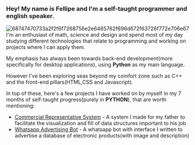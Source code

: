 ### Hey! My name is Fellipe and I'm a self-taught programmer and english speaker.

![68747470733a2f2f6f7268756e2e6465762f696d672f63726f772e706e67](https://user-images.githubusercontent.com/110192027/191017416-15907fc3-0310-4143-9138-1f724cca308e.png)
<br>
I'm an enthusiast of math, science and design and spend most of my day studying different technologies that relate to programming and working on projects where I can apply them.

My emphasis has always been towards back-end development(more specifically for desktop applications), using **Python** as my main language.

However I've been exploring seas beyond my comfort zone such as C++ and the front-end pillars(HTML,CSS and Javascript).

In top of these, here's a few projects I have worked on by myself in my 7 months of self-taught progress(purely in **PYTHON**), that are worth mentioning:

- [Commercial Representative System](https://github.com/luizfellips/Commercial-Representation-System) - A system I made for my father to facilitate the visualization and fill of data structures important to his job
- [Whatsapp Advertising Bot](https://github.com/luizfellips/Whatsapp-Bot) - A whatsapp bot with interface I written to advertise a database of electronic products(with image and description)
